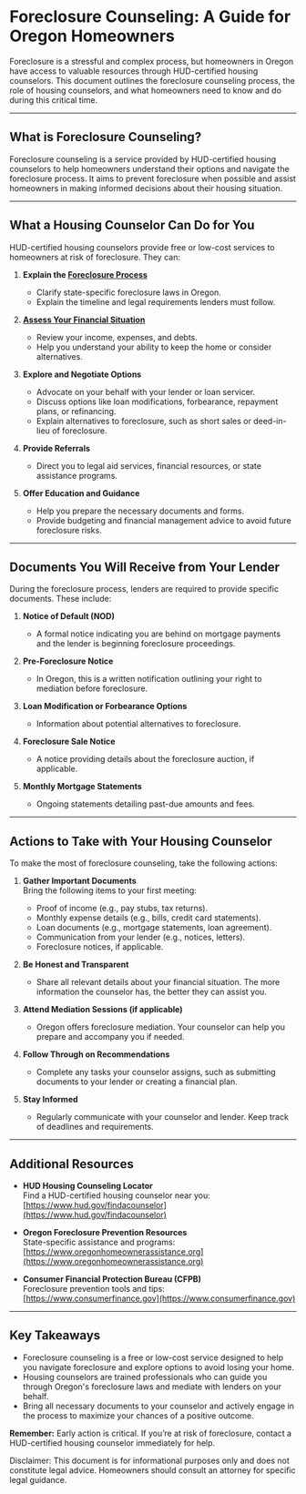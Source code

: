 # Foreclosure Counseling: A Guide for Oregon Homeowners

Foreclosure is a stressful and complex process, but homeowners in Oregon have access 
to valuable resources through HUD-certified housing counselors. 
This document outlines the foreclosure counseling process, 
the role of housing counselors, and what homeowners need to know and do 
during this critical time.

---

## **What is Foreclosure Counseling?**

Foreclosure counseling is a service provided by HUD-certified housing counselors 
to help homeowners understand their options and navigate the foreclosure process. It aims to prevent foreclosure when possible and assist homeowners in making informed decisions about their housing situation.

---

## **What a Housing Counselor Can Do for You**

HUD-certified housing counselors provide free or low-cost services to 
homeowners at risk of foreclosure. They can:

1. **Explain the [Foreclosure Process](./OregonProcess.md)**  
   - Clarify state-specific foreclosure laws in Oregon.
   - Explain the timeline and legal requirements lenders must follow.

2. **[Assess Your Financial Situation](./AssessFinancials.md)**  
   - Review your income, expenses, and debts.
   - Help you understand your ability to keep the home or consider alternatives.

3. **Explore and Negotiate Options**  
   - Advocate on your behalf with your lender or loan servicer.
   - Discuss options like loan modifications, forbearance, repayment plans, or refinancing.
   - Explain alternatives to foreclosure, such as short sales or deed-in-lieu of foreclosure.

4. **Provide Referrals**  
   - Direct you to legal aid services, financial resources, or state assistance programs.

5. **Offer Education and Guidance**  
   - Help you prepare the necessary documents and forms.
   - Provide budgeting and financial management advice to avoid future foreclosure risks.

---

## **Documents You Will Receive from Your Lender**

During the foreclosure process, lenders are required to provide specific documents. 
These include:

1. **Notice of Default (NOD)**  
   - A formal notice indicating you are behind on mortgage payments and the 
lender is beginning foreclosure proceedings.

2. **Pre-Foreclosure Notice**  
   - In Oregon, this is a written notification outlining your right to 
mediation before foreclosure.

3. **Loan Modification or Forbearance Options**  
   - Information about potential alternatives to foreclosure.

4. **Foreclosure Sale Notice**  
   - A notice providing details about the foreclosure auction, if applicable.

5. **Monthly Mortgage Statements**  
   - Ongoing statements detailing past-due amounts and fees.

---

## **Actions to Take with Your Housing Counselor**

To make the most of foreclosure counseling, take the following actions:

1. **Gather Important Documents**  
   Bring the following items to your first meeting:
   - Proof of income (e.g., pay stubs, tax returns).
   - Monthly expense details (e.g., bills, credit card statements).
   - Loan documents (e.g., mortgage statements, loan agreement).
   - Communication from your lender (e.g., notices, letters).
   - Foreclosure notices, if applicable.

2. **Be Honest and Transparent**  
   - Share all relevant details about your financial situation. 
The more information the counselor has, the better they can assist you.

3. **Attend Mediation Sessions (if applicable)**  
   - Oregon offers foreclosure mediation. 
Your counselor can help you prepare and accompany you if needed.

4. **Follow Through on Recommendations**  
   - Complete any tasks your counselor assigns, 
such as submitting documents to your lender or creating a financial plan.

5. **Stay Informed**  
   - Regularly communicate with your counselor and lender. 
Keep track of deadlines and requirements.

---

## **Additional Resources**

- **HUD Housing Counseling Locator**  
  Find a HUD-certified housing counselor near you: [https://www.hud.gov/findacounselor](https://www.hud.gov/findacounselor)

- **Oregon Foreclosure Prevention Resources**  
  State-specific assistance and programs: [https://www.oregonhomeownerassistance.org](https://www.oregonhomeownerassistance.org)

- **Consumer Financial Protection Bureau (CFPB)**  
  Foreclosure prevention tools and tips: [https://www.consumerfinance.gov](https://www.consumerfinance.gov)

---

## **Key Takeaways**

- Foreclosure counseling is a free or low-cost service designed to help you 
navigate foreclosure and explore options to avoid losing your home.
- Housing counselors are trained professionals who can guide you through 
Oregon's foreclosure laws and mediate with lenders on your behalf.
- Bring all necessary documents to your counselor and actively engage in the 
process to maximize your chances of a positive outcome.

**Remember:** Early action is critical. If you’re at risk of foreclosure, 
contact a HUD-certified housing counselor immediately for help.

Disclaimer: This document is for informational purposes only and does not constitute 
legal advice. Homeowners should consult an attorney for specific legal guidance.